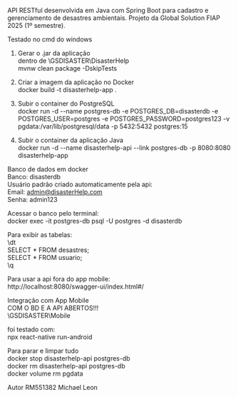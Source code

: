 API RESTful desenvolvida em Java com Spring Boot para cadastro e gerenciamento de desastres ambientais. Projeto da Global Solution FIAP 2025 (1º semestre).

Testado no cmd do windows  
1. Gerar o .jar da aplicação  
dentro de \GSDISASTER\DisasterHelp  
mvnw clean package -DskipTests  

2. Criar a imagem da aplicação no Docker  
docker build -t disasterhelp-app .  

3. Subir o container do PostgreSQL  
docker run -d --name postgres-db -e POSTGRES_DB=disasterdb -e POSTGRES_USER=postgres -e POSTGRES_PASSWORD=postgres123 -v pgdata:/var/lib/postgresql/data -p 5432:5432 postgres:15  

4. Subir o container da aplicação Java  
docker run -d --name disasterhelp-api --link postgres-db -p 8080:8080 disasterhelp-app  

Banco de dados em docker  
Banco: disasterdb  
Usuário padrão criado automaticamente pela api:  
Email: admin@disasterHelp.com  
Senha: admin123  

Acessar o banco pelo terminal:  
docker exec -it postgres-db psql -U postgres -d disasterdb  

Para exibir as tabelas:  
\dt  
SELECT * FROM desastres;  
SELECT * FROM usuario;  
\q  

Para usar a api fora do app mobile:  
http://localhost:8080/swagger-ui/index.html#/  

Integração com App Mobile  
COM O BD E A API ABERTOS!!!  
\GSDISASTER\Mobile  

foi testado com:  
npx react-native run-android  

Para parar e limpar tudo  
docker stop disasterhelp-api postgres-db  
docker rm disasterhelp-api postgres-db  
docker volume rm pgdata  

Autor
RM551382 Michael Leon
